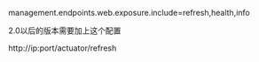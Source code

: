 management.endpoints.web.exposure.include=refresh,health,info

2.0以后的版本需要加上这个配置



http://ip:port/actuator/refresh